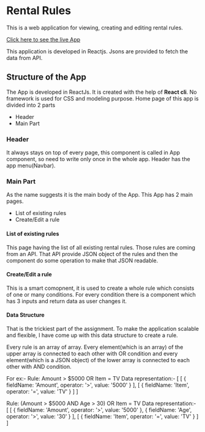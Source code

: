 # Rental Rules
This is a web application for viewing, creating and editing rental rules.

[Click here to see the live App](https://rental-rules.netlify.app/)

This application is developed in Reactjs.
Jsons are provided to fetch the data from API.

## Structure of the App

The App is developed in ReactJs. It is created with the help of **React cli**. No framework is used for CSS and modeling purpose. Home page of this app is divided into 2 parts

- Header
- Main Part

### Header
It always stays on top of every page, this component is called in App component, so need to write only once in the whole app. Header has the app menu(Navbar).


### Main Part
As the name suggests it is the main body of the App. This App has 2 main pages.

- List of existing rules
- Create/Edit a rule

#### List of existing rules
This page having the list of all existing rental rules. Those rules are coming from an API. That API provide JSON object of the rules and then the component do some operation to make that JSON readable.

#### Create/Edit a rule
This is a smart comopnent, it is used to create a whole rule which consists of one or many conditions. For every condition there is a component which has 3 inputs and return data as user changes it.

#### Data Structure
That is the trickiest part of the assignment. To make the application scalable and flexible, I have come up with this data structure to create a rule.

Every rule is an array of array. Every element(which is an array) of the upper array is connected to each other with OR condition and every element(which is a JSON object) of the lower array is connected to each other with AND condition.

For ex:-
Rule: Amount > $5000 OR Item = TV
Data representation:- 
    [
        [
            {
                fieldName: 'Amount',
                operator: '>',
                value: '5000'
            }
        ],
        [
            {
                fieldName: 'Item',
                operator: '=',
                value: 'TV'
            }
        ]
    ]

Rule: (Amount > $5000 AND Age > 30) OR Item = TV
Data representation:- 
    [
        [
            {
                fieldName: 'Amount',
                operator: '>',
                value: '5000'
            },
            {
                fieldName: 'Age',
                operator: '>',
                value: '30'
            }
        ],
        [
            {
                fieldName: 'Item',
                operator: '=',
                value: 'TV'
            }
        ]
    ]
